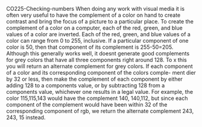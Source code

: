 CO225-Checking-numbers
When doing any work with visual media it is often very useful to have the complement of a
color on hand to create contrast and bring the focus of a picture to a particular place. To create
the complement of a color on a computer, each of the red, green, and blue values of a color are
inverted. Each of the red, green, and blue values of a color can range from 0 to 255, inclusive. If a
particular component of one color is 50, then that component of its complement is 255-50=205.
Although this generally works well, it doesnt generate good complements for grey colors that
have all three components right around 128. To x this you will return an alternate complement for
grey colors. If each component of a color and its corresponding component of the colors comple-
ment dier by 32 or less, then make the complement of each component by either adding 128 to a
components value, or by subtracting 128 from a components value, whichever one results in a legal
value. For example, the color 115,115,143 would have the complement 140, 140,112, but since
each component of the complement would have been within 32 of the corresponding component of
rgb, we return the alternate complement 243, 243, 15 instead.
